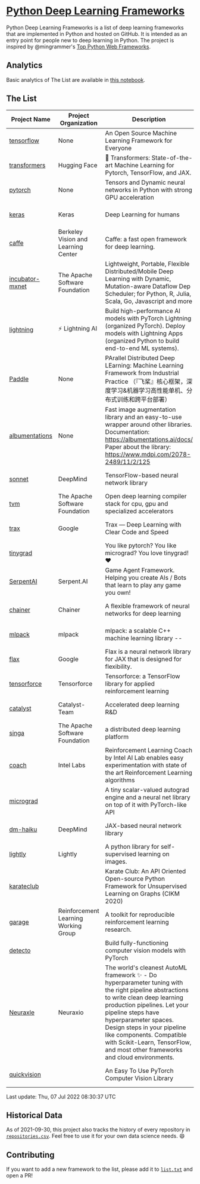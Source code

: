 # [Python Deep Learning Frameworks](https://www.github.com/shimst3r/python-deep-learning-frameworks)

Python Deep Learning Frameworks is a list of deep learning frameworks that are implemented in Python and hosted on GitHub. It is intended as an entry point for people new to deep learning in Python. The project is inspired by @mingrammer's [Top Python Web Frameworks](https://github.com/mingrammer/python-web-framework-stars).

## Analytics

Basic analytics of The List are available in [this notebook](./notebooks/development_over_time.ipynb).

## The List

| Project Name | Project Organization | Description | Stars | Forks | Open Issues | Last Commit |
| ------------ | -------------------- | ----------- | ----: | ----: | ----------: | ----------- |
| [tensorflow](https://tensorflow.org) | None | An Open Source Machine Learning Framework for Everyone | 166222 | 86950 | 2326 | 0 day(s) ago |
| [transformers](https://huggingface.co/transformers) | Hugging Face | 🤗 Transformers: State-of-the-art Machine Learning for Pytorch, TensorFlow, and JAX. | 66538 | 15467 | 517 | 0 day(s) ago |
| [pytorch](https://pytorch.org) | None | Tensors and Dynamic neural networks in Python with strong GPU acceleration | 57174 | 15899 | 9798 | 0 day(s) ago |
| [keras](http://keras.io/) | Keras | Deep Learning for humans | 55599 | 19135 | 353 | 0 day(s) ago |
| [caffe](http://caffe.berkeleyvision.org/) | Berkeley Vision and Learning Center | Caffe: a fast open framework for deep learning. | 32732 | 19005 | 1180 | 0 day(s) ago |
| [incubator-mxnet](https://mxnet.apache.org) | The Apache Software Foundation | Lightweight, Portable, Flexible Distributed/Mobile Deep Learning with Dynamic, Mutation-aware Dataflow Dep Scheduler; for Python, R, Julia, Scala, Go, Javascript and more | 20013 | 6890 | 1992 | 1 day(s) ago |
| [lightning](https://lightning.ai) | ⚡️ Lightning AI  | Build high-performance AI models with PyTorch Lightning (organized PyTorch). Deploy models with Lightning Apps (organized Python to build end-to-end ML systems). | 19278 | 2487 | 526 | 0 day(s) ago |
| [Paddle](http://www.paddlepaddle.org/) | None | PArallel Distributed Deep LEarning: Machine Learning Framework from Industrial Practice （『飞桨』核心框架，深度学习&机器学习高性能单机、分布式训练和跨平台部署） | 18496 | 4594 | 2892 | 0 day(s) ago |
| [albumentations](https://albumentations.ai) | None | Fast image augmentation library and an easy-to-use wrapper around other libraries. Documentation:  https://albumentations.ai/docs/ Paper about the library: https://www.mdpi.com/2078-2489/11/2/125 | 10496 | 1348 | 289 | 0 day(s) ago |
| [sonnet](https://sonnet.dev/) | DeepMind | TensorFlow-based neural network library | 9324 | 1328 | 30 | 1 day(s) ago |
| [tvm](https://tvm.apache.org/) | The Apache Software Foundation | Open deep learning compiler stack for cpu, gpu and specialized accelerators | 8292 | 2592 | 531 | 0 day(s) ago |
| [trax](https://github.com/google/trax) | Google | Trax — Deep Learning with Clear Code and Speed | 6980 | 725 | 96 | 0 day(s) ago |
| [tinygrad](https://github.com/geohot/tinygrad) |  | You like pytorch? You like micrograd? You love tinygrad! ❤️  | 6328 | 637 | 22 | 0 day(s) ago |
| [SerpentAI](http://serpent.ai) | Serpent.AI | Game Agent Framework. Helping you create AIs / Bots that learn to play any game you own! | 6283 | 743 | 2 | 0 day(s) ago |
| [chainer](https://chainer.org) | Chainer | A flexible framework of neural networks for deep learning | 5693 | 1384 | 10 | 3 day(s) ago |
| [mlpack](https://www.mlpack.org/) | mlpack | mlpack: a scalable C++ machine learning library --  | 4029 | 1431 | 58 | 0 day(s) ago |
| [flax](https://flax.readthedocs.io) | Google | Flax is a neural network library for JAX that is designed for flexibility. | 3264 | 370 | 119 | 0 day(s) ago |
| [tensorforce](https://github.com/tensorforce/tensorforce) | Tensorforce | Tensorforce: a TensorFlow library for applied reinforcement learning | 3148 | 529 | 23 | 0 day(s) ago |
| [catalyst](https://catalyst-team.com) | Catalyst-Team | Accelerated deep learning R&D | 2958 | 363 | 5 | 0 day(s) ago |
| [singa](https://github.com/apache/singa) | The Apache Software Foundation | a distributed deep learning platform | 2626 | 835 | 41 | 0 day(s) ago |
| [coach](https://intellabs.github.io/coach/) | Intel Labs | Reinforcement Learning Coach by Intel AI Lab enables easy experimentation with state of the art Reinforcement Learning algorithms | 2163 | 431 | 90 | 0 day(s) ago |
| [micrograd](https://github.com/karpathy/micrograd) |  | A tiny scalar-valued autograd engine and a neural net library on top of it with PyTorch-like API | 2119 | 170 | 8 | 0 day(s) ago |
| [dm-haiku](https://dm-haiku.readthedocs.io) | DeepMind | JAX-based neural network library | 2023 | 154 | 69 | 0 day(s) ago |
| [lightly](https://github.com/lightly-ai/lightly) | Lightly | A python library for self-supervised learning on images. | 1672 | 134 | 66 | 1 day(s) ago |
| [karateclub](https://karateclub.readthedocs.io) |  | Karate Club: An API Oriented Open-source Python Framework for Unsupervised Learning on Graphs (CIKM 2020) | 1658 | 208 | 1 | 1 day(s) ago |
| [garage](https://github.com/rlworkgroup/garage) | Reinforcement Learning Working Group | A toolkit for reproducible reinforcement learning research. | 1479 | 266 | 225 | 0 day(s) ago |
| [detecto](https://detecto.readthedocs.io/) |  | Build fully-functioning computer vision models with PyTorch | 554 | 94 | 36 | 6 day(s) ago |
| [Neuraxle](https://www.neuraxle.org/) | Neuraxio | The world's cleanest AutoML framework ✨ - Do hyperparameter tuning with the right pipeline abstractions to write clean deep learning production pipelines. Let your pipeline steps have hyperparameter spaces. Design steps in your pipeline like components. Compatible with Scikit-Learn, TensorFlow, and most other frameworks and cloud environments. | 527 | 53 | 70 | 1 day(s) ago |
| [quickvision](https://github.com/oke-aditya/quickvision) |  | An Easy To Use PyTorch Computer Vision Library | 49 | 5 | 19 | 52 day(s) ago |

Last update: Thu, 07 Jul 2022 08:30:37 UTC

## Historical Data

As of 2021-09-30, this project also tracks the history of every repository in [`repositories.csv`](./repositories.csv). Feel free to use it for your own data science needs. :smile:

## Contributing

If you want to add a new framework to the list, please add it to [`list.txt`](./python-deep-learning-frameworks/list.txt) and open a PR!